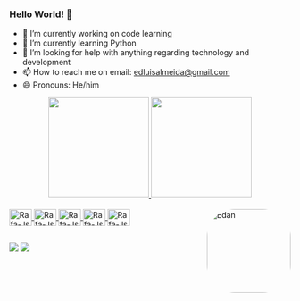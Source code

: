 ### Hello World! 👋

- 🔭 I’m currently working on code learning
- 🌱 I’m currently learning Python
- 🤔 I’m looking for help with anything regarding technology and development
- 📫 How to reach me on email: edluisalmeida@gmail.com 
- 😄 Pronouns: He/him 

<div align="center">
  <a href="https://github.com/EdanALmeida">
  <img height="180em" src="https://github-readme-stats.vercel.app/api?username=EdanAlmeida&show_icons=true&theme=dark&include_all_commits=true&count_private=true"/>
  <img height="180em" src="https://github-readme-stats.vercel.app/api/top-langs/?username=EdanAlmeida&layout=compact&langs_count=7&theme=dark"/>
</div>
  
  <div style="display: inline_block"><br>
    <img align="center" alt="Rafa-Js" height="30" width="40" <img src="https://cdn.jsdelivr.net/gh/devicons/devicon/icons/python/python-original.svg" />
    <img align="center" alt="Rafa-Js" height="30" width="40"  <img src="https://cdn.jsdelivr.net/gh/devicons/devicon/icons/cplusplus/cplusplus-original.svg" />
    <img align="center" alt="Rafa-Js" height="30" width="40"   <img src="https://cdn.jsdelivr.net/gh/devicons/devicon/icons/arduino/arduino-original.svg" />
    <img align="center" alt="Rafa-Js" height="30" width="40"   <img src="https://cdn.jsdelivr.net/gh/devicons/devicon/icons/html5/html5-original.svg" />
    <img align="center" alt="Rafa-Js" height="30" width="40"   <img src="https://cdn.jsdelivr.net/gh/devicons/devicon/icons/css3/css3-original.svg" />
    <img align="right" alt="Edan" height="150" style="border-radius:50px;" src="https://media4.giphy.com/media/UsmcxQeK7BRBK/giphy.gif?cid=ecf05e47eda32n2me3mztrd8c8u3dyasegqfe0aknc739l0c&rid=giphy.gif&ct=g">
  </div>
  
##
  
  <div> 
    <a href="https://www.linkedin.com/in/edan-almeida-448086b5" target="_blank"><img src="https://img.shields.io/badge/-LinkedIn-%230077B5?style=for-the-badge&logo=linkedin&logoColor=white" target="_blank"></a>
    <a href = "mailto:edluisalmeida@gmail.com"><img src="https://img.shields.io/badge/-Gmail-%23333?style=for-the-badge&logo=gmail&logoColor=white" target="_blank"></a>
  </div>  
